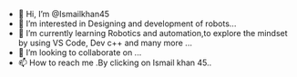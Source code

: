 - 👋 Hi, I’m @Ismailkhan45
- 👀 I’m interested in Designing and development of robots...
- 🌱 I’m currently learning Robotics and automation,to explore the mindset by using VS Code, Dev c++ and many more ...
- 💞️ I’m looking to collaborate on ...
- 📫 How to reach me .By clicking on Ismail khan 45..

<!---
Ismailkhan45/Ismailkhan45 is a ✨ special ✨ repository because its `README.md` (this file) appears on your GitHub profile.
You can click the Preview link to take a look at your changes.
--->
